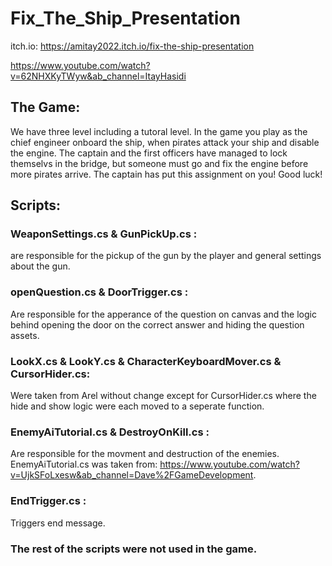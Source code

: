 # Fix_The_Ship_Presentation

itch.io: https://amitay2022.itch.io/fix-the-ship-presentation

https://www.youtube.com/watch?v=62NHXKyTWyw&ab_channel=ItayHasidi

## The Game:

We have three level including a tutoral level.
In the game you play as the chief engineer onboard the ship, when pirates attack your ship and disable the engine.
The captain and the first officers have managed to lock themselvs in the bridge, but someone must go and fix the engine before more pirates arrive.
The captain has put this assignment on you! 
Good luck!

## Scripts:

### WeaponSettings.cs & GunPickUp.cs : 
are responsible for the pickup of the gun by the player and general settings about the gun.

### openQuestion.cs & DoorTrigger.cs : 
Are responsible for the apperance of the question on canvas and the logic behind opening the door on the correct answer and hiding the question assets.

### LookX.cs & LookY.cs & CharacterKeyboardMover.cs & CursorHider.cs:
Were taken from Arel without change except for CursorHider.cs where the hide and show logic were each moved to a seperate function.

### EnemyAiTutorial.cs & DestroyOnKill.cs :
Are responsible for the movment and destruction of the enemies.
EnemyAiTutorial.cs was taken from: https://www.youtube.com/watch?v=UjkSFoLxesw&ab_channel=Dave%2FGameDevelopment.

### EndTrigger.cs :
Triggers end message.

### The rest of the scripts were not used in the game.

